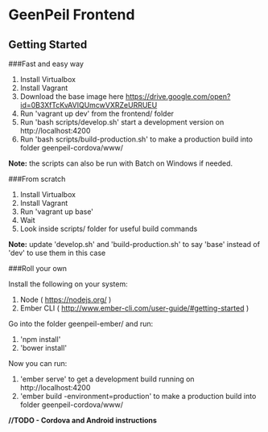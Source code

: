 GeenPeil Frontend
===

Getting Started
---

###Fast and easy way

1. Install Virtualbox
2. Install Vagrant
3. Download the base image here https://drive.google.com/open?id=0B3XfTcKvAVIQUmcwVXRZeURRUEU
4. Run 'vagrant up dev' from the frontend/ folder
5. Run 'bash scripts/develop.sh' start a development version on http://localhost:4200
6. Run 'bash scripts/build-production.sh' to make a production build into folder geenpeil-cordova/www/

 **Note:** the scripts can also be run with Batch on Windows if needed.


###From scratch

1. Install Virtualbox
2. Install Vagrant
3. Run 'vagrant up base'
4. Wait
5. Look inside scripts/ folder for useful build commands

 **Note:** update 'develop.sh' and 'build-production.sh' to say 'base' instead of 'dev' to use them in this case



###Roll your own

Install the following on your system:

1. Node ( https://nodejs.org/ )
2. Ember CLI ( http://www.ember-cli.com/user-guide/#getting-started )


Go into the folder geenpeil-ember/ and run:

1. 'npm install'
2. 'bower install'


Now you can run:

1. 'ember serve' to get a development build running on http://localhost:4200
2. 'ember build -environment=production' to make a production build into folder geenpeil-cordova/www/


**//TODO - Cordova and Android instructions**
